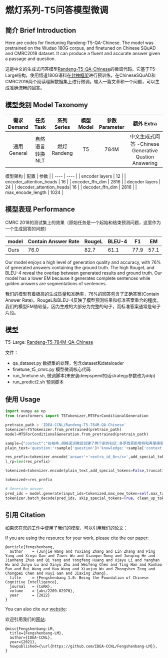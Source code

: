 # 燃灯系列-T5问答模型微调
## 简介 Brief Introduction
 Here are codes for finetuning Randeng-T5-QA-Chinese. The model was pretrained on the Wudao 180G corpus, and finetuned on Chinese SQuAD and CMRC2018 dataset. It can produce a fluent and accurate answer given a passage and question.

这是中文的生成式问答模型[Randeng-T5-QA-Chinese](https://huggingface.co/IDEA-CCNL/Randeng-T5-784M-QA-Chinese)的微调代码。它基于T5-Large结构，使用悟道180G语料在[封神框架](https://github.com/IDEA-CCNL/Fengshenbang-LM/tree/main/fengshen)进行预训练，在ChineseSQuAD和CMRC2018两个阅读理解数据集上进行微调。输入一篇文章和一个问题，可以生成准确流畅的回答。

## 模型类别 Model Taxonomy

|  需求 Demand  | 任务 Task       | 系列 Series      | 模型 Model    | 参数 Parameter | 额外 Extra |
|  :----:  | :----:  | :----:  | :----:  | :----:  | :----:  |
| 通用 General | 自然语言转换 NLT | 燃灯 Randeng | T5 |      784M      |     中文生成式问答 -Chinese Generative Qustion Answering   |

模型架构
| 配置 | 参数 |
| ---- | ---- |
| encoder layers | 12 |
| encoder_attention_heads | 16 |
| encoder_ffn_dim | 2816 |
| decoder layers | 24 |
| decoder_attention_heads| 16 |
| decoder_ffn_dim | 2816 |
| max_encode_length | 1024 |

## 模型表现 Performance 

 CMRC 2018的测试集上的效果（原始任务是一个起始和结束预测问题，这里作为一个生成回答的问题）
  
   | model | Contain Answer Rate| RougeL | BLEU-4 |F1 | EM | 
   |-------|----|----|--------------------|--------|--------|
   | Ours | 76.0 | 82.7 |61.1|77.9 |57.1|
  
   
   Our model enjoys a high level of generation quality and accuracy, with 76% of generated answers containing the ground truth. The high RougeL and BLEU-4 reveal the overlap between generated results and ground truth. Our model has a lower EM because it generates complete sentences while golden answers are segmentations of sentences. 

   我们的模型有着极高的生成质量和准确率，76%的回答包含了正确答案(Contain Answer Rate)。RougeL和BLEU-4反映了模型预测结果和标准答案重合的程度。我们的模型EM值较低，因为生成的大部分为完整的句子，而标准答案通常是句子片段。


## 模型

T5-Large: [Randeng-T5-784M-QA-Chinese](https://huggingface.co/IDEA-CCNL/Randeng-T5-784M-QA-Chinese)

文件：
 - qa_dataset.py 数据集的处理，包含dataset和dataloader
 - finetune_t5_cmrc.py 模型微调核心代码
 - run_finetune.sh, 微调脚本(未安装deepspeed的话strategy参数改为ddp)
 - run_predict2.sh 预测脚本

## 使用 Usage

```python
import numpy as np
from transformers import T5Tokenizer,MT5ForConditionalGeneration

pretrain_path = 'IDEA-CCNL/Randeng-T5-784M-QA-Chinese'
tokenizer=T5Tokenizer.from_pretrained(pretrain_path)
model=MT5ForConditionalGeneration.from_pretrained(pretrain_path)

sample={"context":"在柏林,胡格诺派教徒创建了两个新的社区:多罗西恩斯塔特和弗里德里希斯塔特。到1700年,这个城市五分之一的人口讲法语。柏林胡格诺派在他们的教堂服务中保留了将近一个世纪的法语。他们最终决定改用德语,以抗议1806-1807年拿破仑占领普鲁士。他们的许多后代都有显赫的地位。成立了几个教会,如弗雷德里夏(丹麦)、柏林、斯德哥尔摩、汉堡、法兰克福、赫尔辛基和埃姆登的教会。","question":"除了多罗西恩斯塔特,柏林还有哪个新的社区?","idx":1}
plain_text='question:'+sample['question']+'knowledge:'+sample['context'][:self.max_knowledge_length]

res_prefix=tokenizer.encode('answer'+'<extra_id_0></s>',add_special_token=False)
l_rp=len(res_prefix)

tokenized=tokenizer.encode(plain_text,add_special_tokens=False,truncation=True,max_length=self.max_seq_length-2-l_rp)

tokenized+=res_prefix

# Generate answer
pred_ids = model.generate(input_ids=tokenized,max_new_token=self.max_target_length,do_sample=True,top_p=0.9)
tokenizer.batch_decode(pred_ids, skip_special_tokens=True, clean_up_tokenization_spaces=False)[0]
```

## 引用 Citation
如果您在您的工作中使用了我们的模型，可以引用我们的[论文](https://arxiv.org/abs/2210.08590)：

If you are using the resource for your work, please cite the our [paper](https://arxiv.org/abs/2210.08590):

```text
@article{fengshenbang,
  author    = {Junjie Wang and Yuxiang Zhang and Lin Zhang and Ping Yang and Xinyu Gao and Ziwei Wu and Xiaoqun Dong and Junqing He and Jianheng Zhuo and Qi Yang and Yongfeng Huang and Xiayu Li and Yanghan Wu and Junyu Lu and Xinyu Zhu and Weifeng Chen and Ting Han and Kunhao Pan and Rui Wang and Hao Wang and Xiaojun Wu and Zhongshen Zeng and Chongpei Chen and Ruyi Gan and Jiaxing Zhang},
  title     = {Fengshenbang 1.0: Being the Foundation of Chinese Cognitive Intelligence},
  journal   = {CoRR},
  volume    = {abs/2209.02970},
  year      = {2022}
}
```

You can also cite our [website](https://github.com/IDEA-CCNL/Fengshenbang-LM/):

欢迎引用我们的[网站](https://github.com/IDEA-CCNL/Fengshenbang-LM/):
```text
@misc{Fengshenbang-LM,
  title={Fengshenbang-LM},
  author={IDEA-CCNL},
  year={2021},
  howpublished={\url{https://github.com/IDEA-CCNL/Fengshenbang-LM}},
}
```
